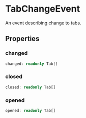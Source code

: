 # TabChangeEvent

An event describing change to tabs.

## Properties

### changed

```typescript
changed: readonly Tab[]
```

### closed

```typescript
closed: readonly Tab[]
```

### opened

```typescript
opened: readonly Tab[]
```

[Tab]: Tab.md
